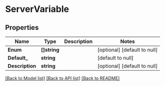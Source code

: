 # ServerVariable

## Properties
Name | Type | Description | Notes
------------ | ------------- | ------------- | -------------
**Enum** | **[]string** |  | [optional] [default to null]
**Default_** | **string** |  | [default to null]
**Description** | **string** |  | [optional] [default to null]

[[Back to Model list]](../README.md#documentation-for-models) [[Back to API list]](../README.md#documentation-for-api-endpoints) [[Back to README]](../README.md)

